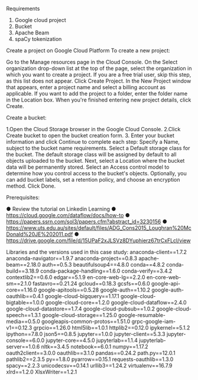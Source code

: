 Requirements

1. Google cloud project
2. Bucket
3. Apache Beam
4. spaCy tokenization

Create a project on Google Cloud Platform
To create a new project:

Go to the Manage resources page in the Cloud Console.
On the Select organization drop-down list at the top of the page, select the organization in which you want to create a project. If you are a free trial user, skip this step, as this list does not appear.
Click Create Project.
In the New Project window that appears, enter a project name and select a billing account as applicable.
If you want to add the project to a folder, enter the folder name in the Location box.
When you're finished entering new project details, click Create.

Create a bucket:

1.Open the Cloud Storage browser in the Google Cloud Console. 
2.Click Create bucket to open the bucket creation form.
3. Enter your bucket information and click Continue to complete each step:
Specify a Name, subject to the bucket name requirements.
Select a Default storage class for the bucket. The default storage class will be assigned by default to all objects uploaded to the bucket. Next, select a Location where the bucket data will be permanently stored.
Select an Access control model to determine how you control access to the bucket's objects.
Optionally, you can add bucket labels, set a retention policy, and choose an encryption method. Click Done.

Prerequisites:

● Review the tutorial on Linkedin Learning 
● https://cloud.google.com/dataflow/docs/how-to
● https://papers.ssrn.com/sol3/papers.cfm?abstract_id=3230156 
● https://www.uts.edu.au/sites/default/files/ADG_Cons2015_Loughran%20McDonald%20JE%202011.pdf 
● https://drive.google.com/file/d/15UPaF2xJLSVz8DYuphierz67trCxFLcl/view  

Libraries and the versions used in this case study:
anaconda-client==1.7.2
anaconda-navigator==1.9.7
anaconda-project==0.8.3
apache-beam==2.18.0
auth==0.5.3
beautifulsoup4==4.8.0
conda==4.8.2
conda-build==3.18.9
conda-package-handling==1.6.0
conda-verify==3.4.2
contextlib2==0.6.0
edgar==5.1.9
en-core-web-lg==2.2.0
en-core-web-sm==2.1.0
fastavro==0.21.24
gcloud==0.18.3
gcsfs==0.6.0
google-api-core==1.16.0
google-apitools==0.5.28
google-auth==1.10.2
google-auth-oauthlib==0.4.1
google-cloud-bigquery==1.17.1
google-cloud-bigtable==1.0.0
google-cloud-core==1.2.0
google-cloud-dataflow==2.4.0
google-cloud-datastore==1.7.4
google-cloud-pubsub==1.0.2
google-cloud-speech==1.3.1
google-cloud-storage==1.25.0
google-resumable-media==0.5.0
googleapis-common-protos==1.51.0
grpc-google-iam-v1==0.12.3
grpcio==1.26.0
html5lib==1.0.1
httplib2==0.12.0
ipykernel==5.1.2
ipython==7.8.0
json5==0.8.5
jupyter==1.0.0
jupyter-client==5.3.3
jupyter-console==6.0.0
jupyter-core==4.5.0
jupyterlab==1.1.4
jupyterlab-server==1.0.6
nltk==3.4.5
notebook==6.0.1
numpy==1.17.2
oauth2client==3.0.0
oauthlib==3.1.0
pandas==0.24.2
path.py==12.0.1
pathlib2==2.3.5
py==1.8.0
pyarrow==0.15.1
requests-oauthlib==1.3.0
spacy==2.2.3
unicodecsv==0.14.1
urllib3==1.24.2
virtualenv==16.7.9
xlrd==1.2.0
XlsxWriter==1.2.1
